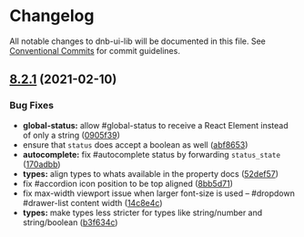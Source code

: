 # Changelog

All notable changes to dnb-ui-lib will be documented in this file. See
[Conventional Commits](https://conventionalcommits.org) for commit guidelines.

## [8.2.1](https://github.com/dnbexperience/eufemia/compare/v8.2.0...v8.2.1) (2021-02-10)


### Bug Fixes

* **global-status:** allow #global-status to receive a React Element instead of only a string ([0905f39](https://github.com/dnbexperience/eufemia/commit/0905f39ceb7871a1b6da776dd415239212269605))
* ensure that `status` does accept a boolean as well ([abf8653](https://github.com/dnbexperience/eufemia/commit/abf8653819c67190248adaf6ed72fbaf8482d38b))
* **autocomplete:** fix #autocomplete status by forwarding `status_state` ([170adbb](https://github.com/dnbexperience/eufemia/commit/170adbb8232dfdb740fd0ec3bf93b6c16bbc5797))
* **types:** align types to whats available in the property docs ([52def57](https://github.com/dnbexperience/eufemia/commit/52def573e1ff265c0a2541a48a1591bb7f66c541))
* fix #accordion icon position to be top aligned ([8bb5d71](https://github.com/dnbexperience/eufemia/commit/8bb5d719fa98a1b4ddf89e23ae38c8ff5961a7e5))
* fix max-width viewport issue when larger font-size is used – #dropdown #drawer-list content width ([14c8e4c](https://github.com/dnbexperience/eufemia/commit/14c8e4c140afda7935f0823300d620a3a6b07db1))
* **types:** make types less stricter for types like string/number and string/boolean ([b3f634c](https://github.com/dnbexperience/eufemia/commit/b3f634ca20e20fe7d1116f5ad7f199fa91a38b92))
